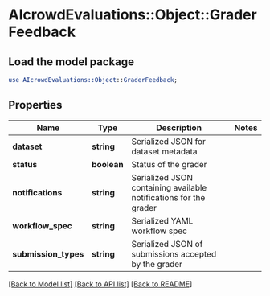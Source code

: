 # AIcrowdEvaluations::Object::GraderFeedback

## Load the model package
```perl
use AIcrowdEvaluations::Object::GraderFeedback;
```

## Properties
Name | Type | Description | Notes
------------ | ------------- | ------------- | -------------
**dataset** | **string** | Serialized JSON for dataset metadata | 
**status** | **boolean** | Status of the grader | 
**notifications** | **string** | Serialized JSON containing available notifications for the grader | 
**workflow_spec** | **string** | Serialized YAML workflow spec | 
**submission_types** | **string** | Serialized JSON of submissions accepted by the grader | 

[[Back to Model list]](../README.md#documentation-for-models) [[Back to API list]](../README.md#documentation-for-api-endpoints) [[Back to README]](../README.md)


